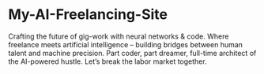 # My-AI-Freelancing-Site
 Crafting the future of gig-work with neural networks &amp; code. Where freelance meets artificial intelligence – building bridges between human talent and machine precision. Part coder, part dreamer, full-time architect of the AI-powered hustle. Let’s break the labor market together.
